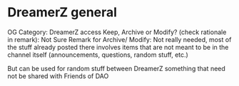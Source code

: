 # DreamerZ general

OG Category: DreamerZ access
Keep, Archive or Modify? (check rationale in remark): Not Sure
Remark for Archive/ Modify: Not really needed, most of the stuff already posted there involves items that are not meant to be in the channel itself (announcements, questions, random stuff, etc.)

But can be used for random stuff between DreamerZ something that need not be shared with Friends of DAO